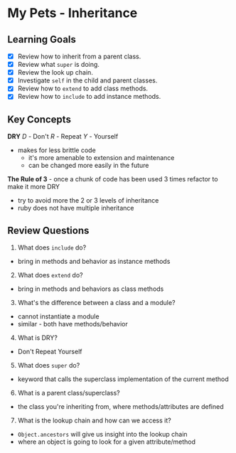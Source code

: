 # My Pets - Inheritance

## Learning Goals

- [x] Review how to inherit from a parent class.
- [x] Review what `super` is doing.
- [x] Review the look up chain.
- [x] Investigate `self` in the child and parent classes.
- [x] Review how to `extend` to add class methods.
- [x] Review how to `include` to add instance methods.

## Key Concepts

**DRY**
_D_ - Don't
_R_ - Repeat
_Y_ - Yourself

- makes for less brittle code 
  - it's more amenable to extension and maintenance 
  - can be changed more easily in the future

**The Rule of 3** - once a chunk of code has been used 3 times refactor to make it more DRY

- try to avoid more the 2 or 3 levels of inheritance
- ruby does not have multiple inheritance

## Review Questions

1. What does `include` do?
  - bring in methods and behavior as instance methods
2. What does `extend` do?
 - bring in methods and behaviors as class methods
3. What's the difference between a class and a module?
  - cannot instantiate a module
  - similar - both have methods/behavior
4. What is DRY?
 - Don't Repeat Yourself
5. What does `super` do?
  - keyword that calls the superclass implementation of the current method
6. What is a parent class/superclass?
  - the class you're inheriting from, where methods/attributes are defined
7. What is the lookup chain and how can we access it?
  - `Object.ancestors` will give us insight into the lookup chain
  - where an object is going to look for a given attribute/method